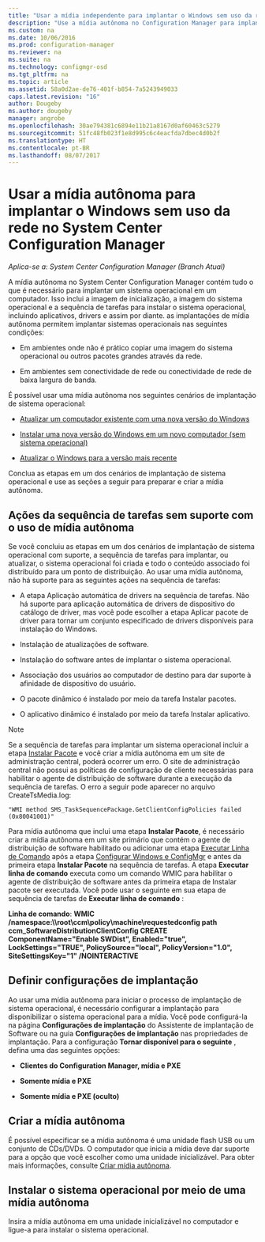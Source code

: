 ```yaml
---
title: "Usar a mídia independente para implantar o Windows sem uso da rede | Microsoft Docs"
description: "Use a mídia autônoma no Configuration Manager para implantar sistemas operacionais em que a largura de banda é limitada ou como uma opção para atualizar, instalar ou atualizar computadores."
ms.custom: na
ms.date: 10/06/2016
ms.prod: configuration-manager
ms.reviewer: na
ms.suite: na
ms.technology: configmgr-osd
ms.tgt_pltfrm: na
ms.topic: article
ms.assetid: 58a0d2ae-de76-401f-b854-7a5243949033
caps.latest.revision: "16"
author: Dougeby
ms.author: dougeby
manager: angrobe
ms.openlocfilehash: 30ae794381c6894e11b21a8167d0af60463c5279
ms.sourcegitcommit: 51fc48fb023f1e8d995c6c4eacfda7dbec4d0b2f
ms.translationtype: HT
ms.contentlocale: pt-BR
ms.lasthandoff: 08/07/2017
---
```

# <a name="use-stand-alone-media-to-deploy-windows-without-using-the-network-in-system-center-configuration-manager"></a>Usar a mídia autônoma para implantar o Windows sem uso da rede no System Center Configuration Manager

*Aplica-se a: System Center Configuration Manager (Branch Atual)*

A mídia autônoma no System Center Configuration Manager contém tudo o que é necessário para implantar um sistema operacional em um computador. Isso inclui a imagem de inicialização, a imagem do sistema operacional e a sequência de tarefas para instalar o sistema operacional, incluindo aplicativos, drivers e assim por diante. as implantações de mídia autônoma permitem implantar sistemas operacionais nas seguintes condições:  

-   Em ambientes onde não é prático copiar uma imagem do sistema operacional ou outros pacotes grandes através da rede.  

-   Em ambientes sem conectividade de rede ou conectividade de rede de baixa largura de banda.  

É possível usar uma mídia autônoma nos seguintes cenários de implantação de sistema operacional:  

-   [Atualizar um computador existente com uma nova versão do Windows](refresh-an-existing-computer-with-a-new-version-of-windows.md)  

-   [Instalar uma nova versão do Windows em um novo computador (sem sistema operacional)](install-new-windows-version-new-computer-bare-metal.md)  

-   [Atualizar o Windows para a versão mais recente](upgrade-windows-to-the-latest-version.md)  

 Conclua as etapas em um dos cenários de implantação de sistema operacional e use as seções a seguir para preparar e criar a mídia autônoma.  

## <a name="task-sequence-actions-not-supported-when-using-stand-alone-media"></a>Ações da sequência de tarefas sem suporte com o uso de mídia autônoma  
 Se você concluiu as etapas em um dos cenários de implantação de sistema operacional com suporte, a sequência de tarefas para implantar, ou atualizar, o sistema operacional foi criada e todo o conteúdo associado foi distribuído para um ponto de distribuição. Ao usar uma mídia autônoma, não há suporte para as seguintes ações na sequência de tarefas:  

-   A etapa Aplicação automática de drivers na sequência de tarefas. Não há suporte para aplicação automática de drivers de dispositivo do catálogo de driver, mas você pode escolher a etapa Aplicar pacote de driver para tornar um conjunto especificado de drivers disponíveis para instalação do Windows.  

-   Instalação de atualizações de software.  

-   Instalação do software antes de implantar o sistema operacional.  

-   Associação dos usuários ao computador de destino para dar suporte à afinidade de dispositivo do usuário.  

-   O pacote dinâmico é instalado por meio da tarefa Instalar pacotes.  

-   O aplicativo dinâmico é instalado por meio da tarefa Instalar aplicativo.  

> [!NOTE]  
>  Se a sequência de tarefas para implantar um sistema operacional incluir a etapa [Instalar Pacote](../understand/task-sequence-steps.md#BKMK_InstallPackage) e você criar a mídia autônoma em um site de administração central, poderá ocorrer um erro. O site de administração central não possui as políticas de configuração de cliente necessárias para habilitar o agente de distribuição de software durante a execução da sequência de tarefas. O erro a seguir pode aparecer no arquivo CreateTsMedia.log:  
>   
>  `"WMI method SMS_TaskSequencePackage.GetClientConfigPolicies failed (0x80041001)"`
>   
>  Para mídia autônoma que inclui uma etapa **Instalar Pacote**, é necessário criar a mídia autônoma em um site primário que contém o agente de distribuição de software habilitado ou adicionar uma etapa [Executar Linha de Comando](../understand/task-sequence-steps.md#BKMK_RunCommandLine) após a etapa [Configurar Windows e ConfigMgr](../understand/task-sequence-steps.md#BKMK_SetupWindowsandConfigMgr) e antes da primeira etapa **Instalar Pacote** na sequência de tarefas. A etapa **Executar linha de comando** executa como um comando WMIC para habilitar o agente de distribuição de software antes da primeira etapa de Instalar pacote ser executada. Você pode usar o seguinte em sua etapa de sequência de tarefas de **Executar linha de comando** :  
>   
>  **Linha de comando**: **WMIC /namespace:\\\root\ccm\policy\machine\requestedconfig path ccm_SoftwareDistributionClientConfig CREATE ComponentName="Enable SWDist", Enabled="true", LockSettings="TRUE", PolicySource="local", PolicyVersion="1.0", SiteSettingsKey="1" /NOINTERACTIVE**  

## <a name="configure-deployment-settings"></a>Definir configurações de implantação  
 Ao usar uma mídia autônoma para iniciar o processo de implantação de sistema operacional, é necessário configurar a implantação para disponibilizar o sistema operacional para a mídia. Você pode configurá-la na página **Configurações de implantação** do Assistente de implantação de Software ou na guia **Configurações de implantação** nas propriedades de implantação.  Para a configuração **Tornar disponível para o seguinte** , defina uma das seguintes opções:  

-   **Clientes do Configuration Manager, mídia e PXE**  

-   **Somente mídia e PXE**  

-   **Somente mídia e PXE (oculto)**  

## <a name="create-the-stand-alone-media"></a>Criar a mídia autônoma  
 É possível especificar se a mídia autônoma é uma unidade flash USB ou um conjunto de CDs/DVDs. O computador que inicia a mídia deve dar suporte para a opção que você escolher como uma unidade inicializável. Para obter mais informações, consulte [Criar mídia autônoma](create-stand-alone-media.md).  

## <a name="install-the-operating-system-from-stand-alone-media"></a>Instalar o sistema operacional por meio de uma mídia autônoma  
 Insira a mídia autônoma em uma unidade inicializável no computador e ligue-a para instalar o sistema operacional.  
